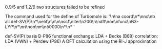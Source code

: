 0.9/5 and 1.2/9 two structures failed to be refined

The command used for the define of Turbomole is:
               '\n\na coord\n*\nno\nb all def-SV(P)\n*\neht\n\n\n\nscf\niter\n200\n\ndft\non\nfunc\nB3-LYP\n*\nri\non\nm\n50000\n*\n* '


 def-SV(P) basis
 B-P86 functional
 exchange:    LDA + Becke (B88)
 correlation: LDA (VWN) + Perdew (P86)
 A DFT calculation using the RI-J approximation 
